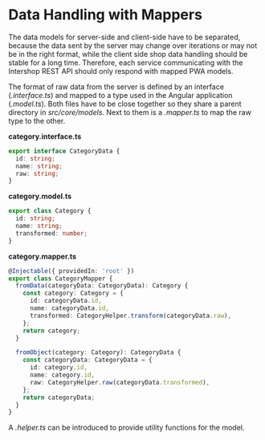 <!--
kb_guide
kb_pwa
kb_everyone
kb_sync_latest_only
-->

# Data Handling with Mappers

The data models for server-side and client-side have to be separated, because the data sent by the server may change over iterations or may not be in the right format, while the client side shop data handling should be stable for a long time. Therefore, each service communicating with the Intershop REST API should only respond with mapped PWA models.

The format of raw data from the server is defined by an interface (_<name>.interface.ts_) and mapped to a type used in the Angular application (_<name>.model.ts_). Both files have to be close together so they share a parent directory in _src/core/models_. Next to them is a _<name>.mapper.ts_ to map the raw type to the other.

**category.interface.ts**

```typescript
export interface CategoryData {
  id: string;
  name: string;
  raw: string;
}
```

**category.model.ts**

```typescript
export class Category {
  id: string;
  name: string;
  transformed: number;
}
```

**category.mapper.ts**

```typescript
@Injectable({ providedIn: 'root' })
export class CategoryMapper {
  fromData(categoryData: CategoryData): Category {
    const category: Category = {
      id: categoryData.id,
      name: categoryData.id,
      transformed: CategoryHelper.transform(categoryData.raw),
    };
    return category;
  }

  fromObject(category: Category): CategoryData {
    const categoryData: CategoryData = {
      id: category.id,
      name: category.id,
      raw: CategoryHelper.raw(categoryData.transformed),
    };
    return categoryData;
  }
}
```

A _<name>.helper.ts_ can be introduced to provide utility functions for the model.
